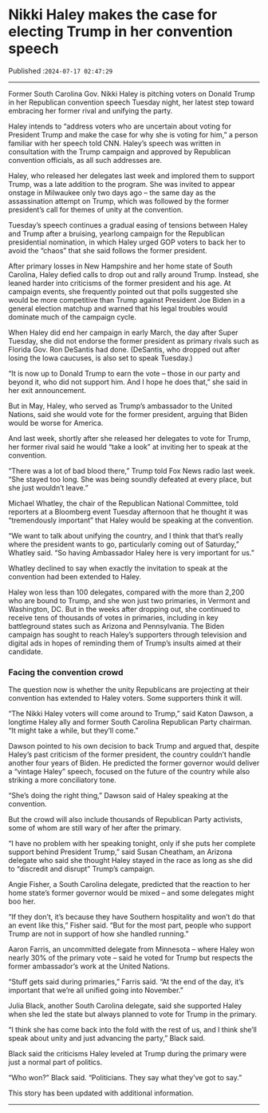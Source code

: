# Nikki Haley makes the case for electing Trump in her convention speech

Published :`2024-07-17 02:47:29`

---

Former South Carolina Gov. Nikki Haley is pitching voters on Donald Trump in her Republican convention speech Tuesday night, her latest step toward embracing her former rival and unifying the party.

Haley intends to “address voters who are uncertain about voting for President Trump and make the case for why she is voting for him,” a person familiar with her speech told CNN. Haley’s speech was written in consultation with the Trump campaign and approved by Republican convention officials, as all such addresses are.

Haley, who released her delegates last week and implored them to support Trump, was a late addition to the program. She was invited to appear onstage in Milwaukee only two days ago – the same day as the assassination attempt on Trump, which was followed by the former president’s call for themes of unity at the convention.

Tuesday’s speech continues a gradual easing of tensions between Haley and Trump after a bruising, yearlong campaign for the Republican presidential nomination, in which Haley urged GOP voters to back her to avoid the “chaos” that she said follows the former president.

After primary losses in New Hampshire and her home state of South Carolina, Haley defied calls to drop out and rally around Trump. Instead, she leaned harder into criticisms of the former president and his age. At campaign events, she frequently pointed out that polls suggested she would be more competitive than Trump against President Joe Biden in a general election matchup and warned that his legal troubles would dominate much of the campaign cycle.

When Haley did end her campaign in early March, the day after Super Tuesday, she did not endorse the former president as primary rivals such as Florida Gov. Ron DeSantis had done. (DeSantis, who dropped out after losing the Iowa caucuses, is also set to speak Tuesday.)

“It is now up to Donald Trump to earn the vote – those in our party and beyond it, who did not support him. And I hope he does that,” she said in her exit announcement.

But in May, Haley, who served as Trump’s ambassador to the United Nations, said she would vote for the former president, arguing that Biden would be worse for America.

And last week, shortly after she released her delegates to vote for Trump, her former rival said he would “take a look” at inviting her to speak at the convention.

“There was a lot of bad blood there,” Trump told Fox News radio last week. “She stayed too long. She was being soundly defeated at every place, but she just wouldn’t leave.”

Michael Whatley, the chair of the Republican National Committee, told reporters at a Bloomberg event Tuesday afternoon that he thought it was “tremendously important” that Haley would be speaking at the convention.

“We want to talk about unifying the country, and I think that that’s really where the president wants to go, particularly coming out of Saturday,” Whatley said. “So having Ambassador Haley here is very important for us.”

Whatley declined to say when exactly the invitation to speak at the convention had been extended to Haley.

Haley won less than 100 delegates, compared with the more than 2,200 who are bound to Trump, and she won just two primaries, in Vermont and Washington, DC. But in the weeks after dropping out, she continued to receive tens of thousands of votes in primaries, including in key battleground states such as Arizona and Pennsylvania. The Biden campaign has sought to reach Haley’s supporters through television and digital ads in hopes of reminding them of Trump’s insults aimed at their candidate.

### Facing the convention crowd

The question now is whether the unity Republicans are projecting at their convention has extended to Haley voters. Some supporters think it will.

“The Nikki Haley voters will come around to Trump,” said Katon Dawson, a longtime Haley ally and former South Carolina Republican Party chairman. “It might take a while, but they’ll come.”

Dawson pointed to his own decision to back Trump and argued that, despite Haley’s past criticism of the former president, the country couldn’t handle another four years of Biden. He predicted the former governor would deliver a “vintage Haley” speech, focused on the future of the country while also striking a more conciliatory tone.

“She’s doing the right thing,” Dawson said of Haley speaking at the convention.

But the crowd will also include thousands of Republican Party activists, some of whom are still wary of her after the primary.

“I have no problem with her speaking tonight, only if she puts her complete support behind President Trump,” said Susan Cheatham, an Arizona delegate who said she thought Haley stayed in the race as long as she did to “discredit and disrupt” Trump’s campaign.

Angie Fisher, a South Carolina delegate, predicted that the reaction to her home state’s former governor would be mixed – and some delegates might boo her.

“If they don’t, it’s because they have Southern hospitality and won’t do that an event like this,” Fisher said. “But for the most part, people who support Trump are not in support of how she handled running.”

Aaron Farris, an uncommitted delegate from Minnesota – where Haley won nearly 30% of the primary vote – said he voted for Trump but respects the former ambassador’s work at the United Nations.

“Stuff gets said during primaries,” Farris said. “At the end of the day, it’s important that we’re all unified going into November.”

Julia Black, another South Carolina delegate, said she supported Haley when she led the state but always planned to vote for Trump in the primary.

“I think she has come back into the fold with the rest of us, and I think she’ll speak about unity and just advancing the party,” Black said.

Black said the criticisms Haley leveled at Trump during the primary were just a normal part of politics.

“Who won?” Black said. “Politicians. They say what they’ve got to say.”

This story has been updated with additional information.

---

